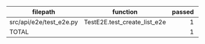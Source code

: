|        filepath         |           function           | passed | SUBTOTAL |
| ----------------------- | ---------------------------- | -----: | -------: |
| src/api/e2e/test_e2e.py | TestE2E.test_create_list_e2e |      1 |        1 |
| TOTAL                   |                              |      1 |        1 |
